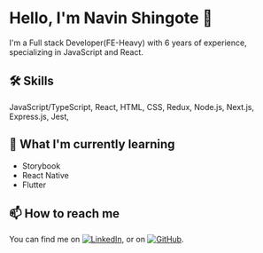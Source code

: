 # Hello, I'm Navin Shingote 👋

I'm a Full stack Developer(FE-Heavy) with 6 years of experience, specializing in JavaScript and React.

## 🛠 Skills

JavaScript/TypeScript, React, HTML, CSS, Redux, Node.js, Next.js,
Express.js, Jest, 

## 📖 What I'm currently learning

- Storybook
- React Native
- Flutter

## 📫 How to reach me

You can find me on [![LinkedIn][2.2]][2], or on [![GitHub][1.2]][1].

<!-- Icons -->

[1.2]: http://i.imgur.com/9I6NRUm.png (github icon without padding)
[2.2]: https://raw.githubusercontent.com/MartinHeinz/MartinHeinz/master/linkedin-3-16.png (LinkedIn icon without padding)

<!-- Links to your social media accounts-->

[1]: https://github.com/navins94
[2]: https://www.linkedin.com/in/navin-shingote-8b18a6131
